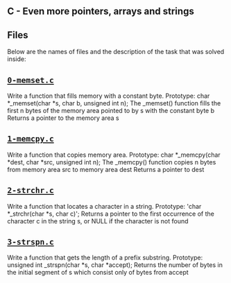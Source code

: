 ## C - Even more pointers, arrays and strings 

## Files
Below are the names of files and the description of the task that was solved inside:


## [`0-memset.c`](0-memset.c)
Write a function that fills memory with a constant byte.
Prototype: char *_memset(char *s, char b, unsigned int n);
The _memset() function fills the first n bytes of the memory area pointed to by s with the constant byte b
Returns a pointer to the memory area s

## [`1-memcpy.c`](1-memcpy.c)
Write a function that copies memory area.
Prototype: char *_memcpy(char *dest, char *src, unsigned int n);
The _memcpy() function copies n bytes from memory area src to memory area dest
Returns a pointer to dest


## [`2-strchr.c`](2-strchr.c)
Write a function that locates a character in a string. 
Prototype: 'char *_strchr(char *s, char c)'; 
Returns a pointer to the first occurrence of the character c in the string s, or NULL if the character is not found

## [`3-strspn.c`](3-strspn.c)
Write a function that gets the length of a prefix substring. 
 Prototype: unsigned int _strspn(char *s, char *accept); 
 Returns the number of bytes in the initial segment of s which consist only of bytes from accept
